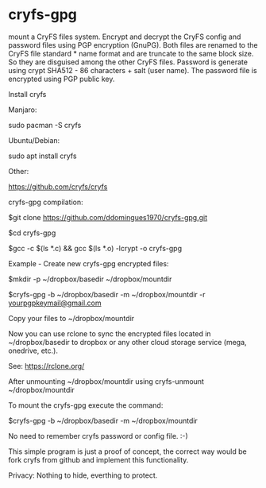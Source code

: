 # cryfs-gpg
mount a CryFS files system. Encrypt and decrypt the CryFS config and password files using PGP encryption (GnuPG). Both files are renamed to the CryFS file standard     * name format and are truncate to the same block size. So they  are disguised among the other CryFS files.  Password is generate using crypt SHA512 -  86 characters + salt (user name). The password file is encrypted using PGP public key.

Install cryfs

Manjaro:

sudo pacman -S cryfs 

Ubuntu/Debian:

sudo apt install cryfs

Other: 

https://github.com/cryfs/cryfs

cryfs-gpg compilation:

$git clone https://github.com/ddomingues1970/cryfs-gpg.git

$cd cryfs-gpg

$gcc -c $(ls *.c) && gcc $(ls *.o) -lcrypt -o cryfs-gpg

Example - Create new cryfs-gpg encrypted files:

$mkdir -p ~/dropbox/basedir ~/dropbox/mountdir

$cryfs-gpg -b ~/dropbox/basedir -m ~/dropbox/mountdir -r yourpgpkeymail@gmail.com 

Copy your files to ~/dropbox/mountdir 

Now you can use rclone to sync the encrypted files located in ~/dropbox/basedir to dropbox or any other 
cloud storage service (mega, onedrive, etc.).

See: https://rclone.org/

After unmounting ~/dropbox/mountdir using cryfs-unmount ~/dropbox/mountdir

To mount the cryfs-gpg execute the command:

$cryfs-gpg -b ~/dropbox/basedir -m ~/dropbox/mountdir

No need to remember cryfs password or config file. :-)

This simple program is just a proof of concept, the correct way would be fork cryfs from github and implement this functionality. 

Privacy: Nothing to hide, everthing to protect. 

